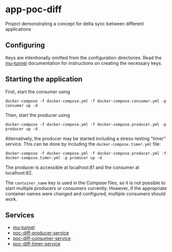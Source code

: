# app-poc-diff

Project demonstrating a concept for delta sync between different applications

## Configuring

Keys are intentionally omitted from the configuration directories. Read the [mu-tunnel](http://github.com/redpencilio/mu-tunnel) documentation for instructions on creating the necessary keys.

## Starting the application

First, start the consumer using
```
docker-compose -f docker-compose.yml -f docker-compose.consumer.yml -p consumer up -d
```

Then, start the producer using
```
docker-compose -f docker-compose.yml -f docker-compose.producer.yml -p producer up -d
```
Alternatively, the producer may be started including a stress-testing "timer" service. This can be done by including the `docker-compose.timer.yml` file:
```
docker-compose -f docker-compose.yml -f docker-compose.producer.yml -f docker-compose.timer.yml -p producer up -d
```

The producer is accessible at localhost:81 and the consumer at localhost:82.

The `container_name` key is used in the Compose files, so it is not possible to start multiple producers or consumers currently. However, if the appropriate container names were changed and configured, multiple consumers should work.

## Services

* [mu-tunnel](http://github.com/redpencilio/mu-tunnel)
* [poc-diff-producer-service](http://github.com/redpencilio/poc-diff-producer-service)
* [poc-diff-consumer-service](http://github.com/redpencilio/poc-diff-consumer-service)
* [poc-diff-timer-service](http://github.com/redpencilio/poc-diff-timer-service)
